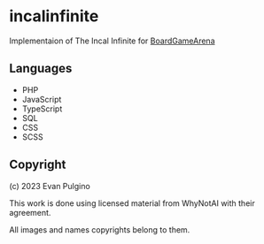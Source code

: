 # incalinfinite

Implementaion of The Incal Infinite for [BoardGameArena](http://www.boardgamearena.com)

## Languages

- PHP
- JavaScript
- TypeScript
- SQL
- CSS
- SCSS

## Copyright

(c) 2023 Evan Pulgino

This work is done using licensed material from WhyNotAI with their agreement.

All images and names copyrights belong to them.
